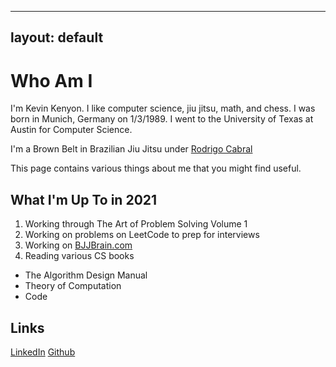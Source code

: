 ---
layout: default
--

# Who Am I

I'm Kevin Kenyon. I like computer science, jiu jitsu, math, and chess. I was born in Munich, Germany on 1/3/1989.
I went to the University of Texas at Austin for Computer Science. 

I'm a Brown Belt in Brazilian Jiu Jitsu under [Rodrigo Cabral](http://brazilianfightfactory.com/)

This page contains various things about me that you
might find useful.

## What I'm Up To in 2021
1. Working through The Art of Problem Solving Volume 1
2. Working on problems on LeetCode to prep for interviews
3. Working on [BJJBrain.com](bjjbrain.com)
4. Reading various CS books
  - The Algorithm Design Manual
  - Theory of Computation
  - Code

## Links
[LinkedIn](https://www.linkedin.com/in/kevin.kenyon)
[Github](https://github.com/kvkenyon)

